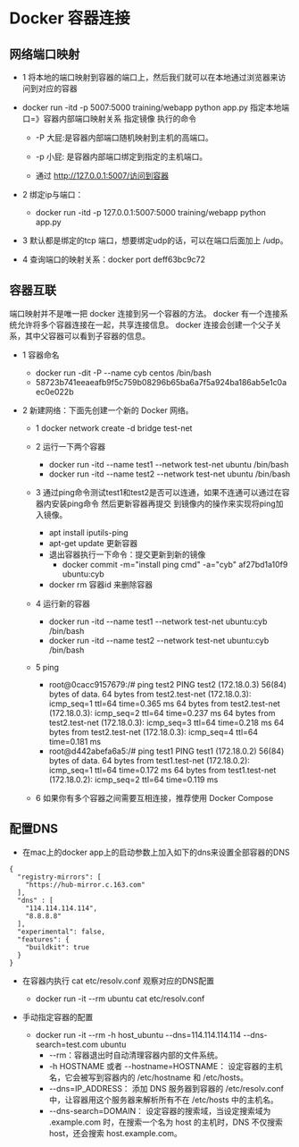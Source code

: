 # Docker 容器连接

## 网络端口映射
- 1 将本地的端口映射到容器的端口上，然后我们就可以在本地通过浏览器来访问到对应的容器
- docker run -itd -p 5007:5000 training/webapp python app.py    指定本地端口=》容器内部端口映射关系  指定镜像   执行的命令
    - -P 大屁:是容器内部端口随机映射到主机的高端口。
    - -p 小屁: 是容器内部端口绑定到指定的主机端口。
    
    - 通过 http://127.0.0.1:5007/访问到容器
    
- 2 绑定ip与端口：
    - docker run -itd -p 127.0.0.1:5007:5000 training/webapp python app.py 
- 3 默认都是绑定的tcp 端口，想要绑定udp的话，可以在端口后面加上 /udp。
- 4 查询端口的映射关系：docker port deff63bc9c72  

## 容器互联
端口映射并不是唯一把 docker 连接到另一个容器的方法。
docker 有一个连接系统允许将多个容器连接在一起，共享连接信息。
docker 连接会创建一个父子关系，其中父容器可以看到子容器的信息。

- 1 容器命名
    - docker run -dit -P --name cyb centos /bin/bash
    - 58723b741eeaeafb9f5c759b08296b65ba6a7f5a924ba186ab5e1c0aec0e022b

- 2 新建网络：下面先创建一个新的 Docker 网络。
    - 1 docker network create -d bridge test-net
    - 2 运行一下两个容器
        - docker run -itd --name test1 --network test-net ubuntu /bin/bash   
        - docker run -itd --name test2 --network test-net ubuntu /bin/bash   
    - 3 通过ping命令测试test1和test2是否可以连通，如果不连通可以通过在容器内安装ping命令 然后更新容器再提交
    到镜像内的操作来实现将ping加入镜像。
        - apt install iputils-ping
        - apt-get update 更新容器
        - 退出容器执行一下命令：提交更新到新的镜像
            - docker commit -m="install ping cmd" -a="cyb" af27bd1a10f9 ubuntu:cyb
        - docker rm 容器id  来删除容器
    - 4 运行新的容器
        - docker run -itd --name test1 --network test-net ubuntu:cyb /bin/bash
        - docker run -itd --name test2 --network test-net ubuntu:cyb /bin/bash
        
    - 5 ping 
        - root@0cacc9157679:/# ping test2
          PING test2 (172.18.0.3) 56(84) bytes of data.
          64 bytes from test2.test-net (172.18.0.3): icmp_seq=1 ttl=64 time=0.365 ms
          64 bytes from test2.test-net (172.18.0.3): icmp_seq=2 ttl=64 time=0.237 ms
          64 bytes from test2.test-net (172.18.0.3): icmp_seq=3 ttl=64 time=0.218 ms
          64 bytes from test2.test-net (172.18.0.3): icmp_seq=4 ttl=64 time=0.181 ms
        - root@d442abefa6a5:/# ping test1 
          PING test1 (172.18.0.2) 56(84) bytes of data.
          64 bytes from test1.test-net (172.18.0.2): icmp_seq=1 ttl=64 time=0.172 ms
          64 bytes from test1.test-net (172.18.0.2): icmp_seq=2 ttl=64 time=0.119 ms

    - 6 如果你有多个容器之间需要互相连接，推荐使用 Docker Compose

## 配置DNS
- 在mac上的docker app上的启动参数上加入如下的dns来设置全部容器的DNS
```
{
  "registry-mirrors": [
    "https://hub-mirror.c.163.com"
  ],
  "dns" : [
    "114.114.114.114",
    "8.8.8.8"
  ],
  "experimental": false,
  "features": {
    "buildkit": true
  }
}
```

- 在容器内执行 cat etc/resolv.conf 观察对应的DNS配置
    - docker run -it --rm  ubuntu  cat etc/resolv.conf
    
 
- 手动指定容器的配置
    - docker run -it --rm -h host_ubuntu  --dns=114.114.114.114 --dns-search=test.com ubuntu
        - --rm：容器退出时自动清理容器内部的文件系统。
        - -h HOSTNAME 或者 --hostname=HOSTNAME： 设定容器的主机名，它会被写到容器内的 /etc/hostname 和 /etc/hosts。
        - --dns=IP_ADDRESS： 添加 DNS 服务器到容器的 /etc/resolv.conf 中，让容器用这个服务器来解析所有不在 /etc/hosts 中的主机名。
        - --dns-search=DOMAIN： 设定容器的搜索域，当设定搜索域为 .example.com 时，在搜索一个名为 host 的主机时，DNS 不仅搜索 host，还会搜索 host.example.com。       